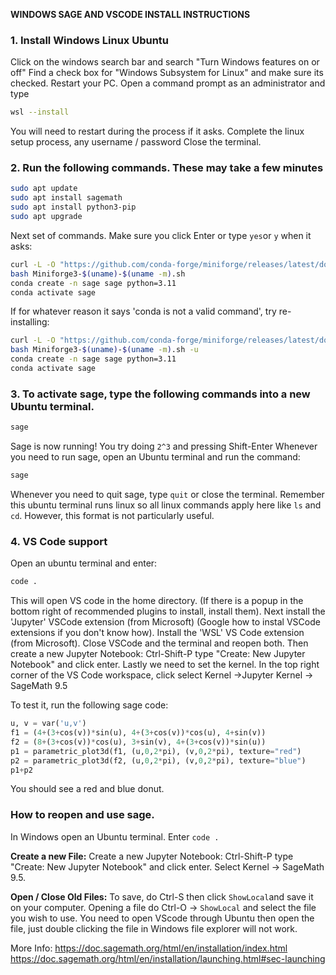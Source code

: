 **WINDOWS SAGE AND VSCODE INSTALL INSTRUCTIONS**

### 1. Install Windows Linux Ubuntu
Click on the windows search bar and search "Turn Windows features on or off"
Find a check box for "Windows Subsystem for Linux" and make sure its checked. Restart your PC.
Open a command prompt as an administrator and type 
```bash
wsl --install
```

You will need to restart during the process if it asks.
Complete the linux setup process, any username / password
Close the terminal.


### 2. Run the following commands. These may take a few minutes
```bash
sudo apt update
sudo apt install sagemath 
sudo apt install python3-pip
sudo apt upgrade
```

Next set of commands. Make sure you click Enter or type `yes`or  `y` when it asks:
```bash
curl -L -O "https://github.com/conda-forge/miniforge/releases/latest/download/Miniforge3-$(uname)-$(uname -m).sh"
bash Miniforge3-$(uname)-$(uname -m).sh
conda create -n sage sage python=3.11
conda activate sage
```
If for whatever reason it says 'conda is not a valid command', try re-installing:
```bash
curl -L -O "https://github.com/conda-forge/miniforge/releases/latest/download/Miniforge3-$(uname)-$(uname -m).sh"
bash Miniforge3-$(uname)-$(uname -m).sh -u
conda create -n sage sage python=3.11
conda activate sage
```

### 3. To activate sage, type the following commands into a new Ubuntu terminal.
```bash
sage
```
Sage is now running!
You try doing 
`2^3` and pressing Shift-Enter 
Whenever you need to run sage, open an Ubuntu terminal and run the command:
```bash
sage
```
Whenever you need to quit sage, type `quit` or close the terminal.
Remember this ubuntu terminal runs linux so all linux commands apply here like `ls` and `cd`.
However, this format is not particularly useful. 

### 4. VS Code support
Open an ubuntu terminal and enter:
```bash
code .
```

This will open VS code in the home directory.
(If there is a popup in the bottom right of recommended plugins to install, install them).
Next install the 'Jupyter' VSCode extension (from Microsoft) (Google how to instal VSCode extensions if you don't know how).
Install the 'WSL' VS Code extension (from Microsoft).
Close VSCode and the terminal and reopen both.
Then create a new Jupyter Notebook: Ctrl-Shift-P type "Create: New Jupyter Notebook" and click enter.
Lastly we need to set the kernel. 
In the top right corner of the VS Code workspace, click select Kernel ->Jupyter Kernel -> SageMath 9.5

To test it, run the following sage code:
```py
u, v = var('u,v')
f1 = (4+(3+cos(v))*sin(u), 4+(3+cos(v))*cos(u), 4+sin(v))
f2 = (8+(3+cos(v))*cos(u), 3+sin(v), 4+(3+cos(v))*sin(u))
p1 = parametric_plot3d(f1, (u,0,2*pi), (v,0,2*pi), texture="red")
p2 = parametric_plot3d(f2, (u,0,2*pi), (v,0,2*pi), texture="blue")
p1+p2
```
You should see a red and blue donut.

### How to reopen and use sage.
In Windows open an Ubuntu terminal.
Enter `code .`

**Create a new File:**
Create a new Jupyter Notebook: Ctrl-Shift-P type "Create: New Jupyter Notebook" and click enter.
Select Kernel -> SageMath 9.5.

**Open / Close Old Files:**
To save, do Ctrl-S then click `ShowLocal`and save it on your computer. Opening a file do Ctrl-O -> `ShowLocal` and select the file you wish to use. 
You need to open VScode through Ubuntu then open the file, just double clicking the file in Windows file explorer will not work.



More Info:
https://doc.sagemath.org/html/en/installation/index.html
https://doc.sagemath.org/html/en/installation/launching.html#sec-launching